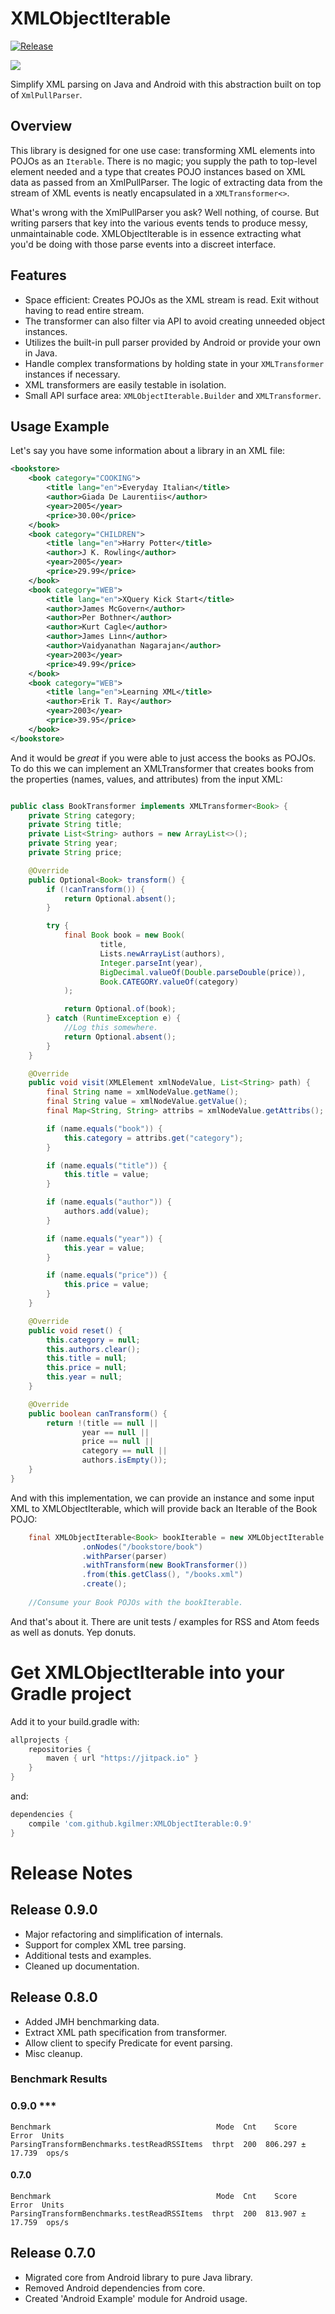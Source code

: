 # XMLObjectIterable

[![Release](https://jitpack.io/v/kgilmer/XMLObjectIterable.svg)](https://jitpack.io/#kggilmer/XMLObjectIterable)

<a href="http://www.methodscount.com/?lib=com.github.kgilmer%3AXMLObjectIterable%3A0.5"><img src="https://img.shields.io/badge/Methods and size-core: 75 | deps: 15076 | 11 KB-e91e63.svg"></img></a>

Simplify XML parsing on Java and Android with this abstraction built on top of `XmlPullParser`.

## Overview ##

This library is designed for one use case: transforming XML elements into POJOs as an `Iterable`.  There is no magic; you supply the path to top-level element needed and a type that creates POJO instances based on XML data as passed from an XmlPullParser.  The logic of extracting data from the stream of XML events is neatly encapsulated in a `XMLTransformer<>`.

What's wrong with the XmlPullParser you ask? Well nothing, of course.  But writing parsers that key into the various events tends to produce messy, unmaintainable code.  XMLObjectIterable is in essence extracting what you'd be doing with those parse events into a discreet interface.

## Features ##

- Space efficient: Creates POJOs as the XML stream is read. Exit without having to read entire stream.
- The transformer can also filter via API to avoid creating unneeded object instances.
- Utilizes the built-in pull parser provided by Android or provide your own in Java.
- Handle complex transformations by holding state in your `XMLTransformer` instances if necessary.
- XML transformers are easily testable in isolation.
- Small API surface area: `XMLObjectIterable.Builder` and `XMLTransformer`.

## Usage Example ##

Let's say you have some information about a library in an XML file:

```xml
<bookstore>
    <book category="COOKING">
        <title lang="en">Everyday Italian</title>
        <author>Giada De Laurentiis</author>
        <year>2005</year>
        <price>30.00</price>
    </book>
    <book category="CHILDREN">
        <title lang="en">Harry Potter</title>
        <author>J K. Rowling</author>
        <year>2005</year>
        <price>29.99</price>
    </book>
    <book category="WEB">
        <title lang="en">XQuery Kick Start</title>
        <author>James McGovern</author>
        <author>Per Bothner</author>
        <author>Kurt Cagle</author>
        <author>James Linn</author>
        <author>Vaidyanathan Nagarajan</author>
        <year>2003</year>
        <price>49.99</price>
    </book>
    <book category="WEB">
        <title lang="en">Learning XML</title>
        <author>Erik T. Ray</author>
        <year>2003</year>
        <price>39.95</price>
    </book>
</bookstore>
```

And it would be <i>great</i> if you were able to just access the books as POJOs.  To do this we can implement an XMLTransformer that creates books from the properties (names, values, and attributes) from the input XML:

```java

public class BookTransformer implements XMLTransformer<Book> {
    private String category;
    private String title;
    private List<String> authors = new ArrayList<>();
    private String year;
    private String price;

    @Override
    public Optional<Book> transform() {
        if (!canTransform()) {
            return Optional.absent();
        }

        try {
            final Book book = new Book(
                    title,
                    Lists.newArrayList(authors),
                    Integer.parseInt(year),
                    BigDecimal.valueOf(Double.parseDouble(price)),
                    Book.CATEGORY.valueOf(category)
            );

            return Optional.of(book);
        } catch (RuntimeException e) {
            //Log this somewhere.
            return Optional.absent();
        }
    }

    @Override
    public void visit(XMLElement xmlNodeValue, List<String> path) {
        final String name = xmlNodeValue.getName();
        final String value = xmlNodeValue.getValue();
        final Map<String, String> attribs = xmlNodeValue.getAttribs();

        if (name.equals("book")) {
            this.category = attribs.get("category");
        }

        if (name.equals("title")) {
            this.title = value;
        }

        if (name.equals("author")) {
            authors.add(value);
        }

        if (name.equals("year")) {
            this.year = value;
        }

        if (name.equals("price")) {
            this.price = value;
        }
    }

    @Override
    public void reset() {
        this.category = null;
        this.authors.clear();
        this.title = null;
        this.price = null;
        this.year = null;
    }

    @Override
    public boolean canTransform() {
        return !(title == null ||
                year == null ||
                price == null ||
                category == null ||
                authors.isEmpty());
    }
}
```

And with this implementation, we can provide an instance and some input XML to XMLObjectIterable, which will provide back an Iterable of the Book POJO:

```java
    final XMLObjectIterable<Book> bookIterable = new XMLObjectIterable.Builder<Book>()
                .onNodes("/bookstore/book")
                .withParser(parser)
                .withTransform(new BookTransformer())
                .from(this.getClass(), "/books.xml")
                .create();
                
    //Consume your Book POJOs with the bookIterable.            
```

And that's about it.  There are unit tests / examples for RSS and Atom feeds as well as donuts.  Yep donuts.

# Get XMLObjectIterable into your Gradle project

Add it to your build.gradle with:

```gradle
allprojects {
    repositories {
        maven { url "https://jitpack.io" }
    }
}
```

and:

```gradle
dependencies {
    compile 'com.github.kgilmer:XMLObjectIterable:0.9'
}
```

# Release Notes #

## Release 0.9.0 ##

- Major refactoring and simplification of internals.
- Support for complex XML tree parsing.
- Additional tests and examples.
- Cleaned up documentation.

## Release 0.8.0 ##

- Added JMH benchmarking data.
- Extract XML path specification from transformer.
- Allow client to specify Predicate for event parsing.
- Misc cleanup.

### Benchmark Results ###

### 0.9.0 ***

```
Benchmark                                     Mode  Cnt    Score    Error  Units
ParsingTransformBenchmarks.testReadRSSItems  thrpt  200  806.297 ± 17.739  ops/s
```

#### 0.7.0 ###

```
Benchmark                                     Mode  Cnt    Score    Error  Units
ParsingTransformBenchmarks.testReadRSSItems  thrpt  200  813.907 ± 17.759  ops/s
```

## Release 0.7.0 ##

- Migrated core from Android library to pure Java library.
- Removed Android dependencies from core.
- Created 'Android Example' module for Android usage.
